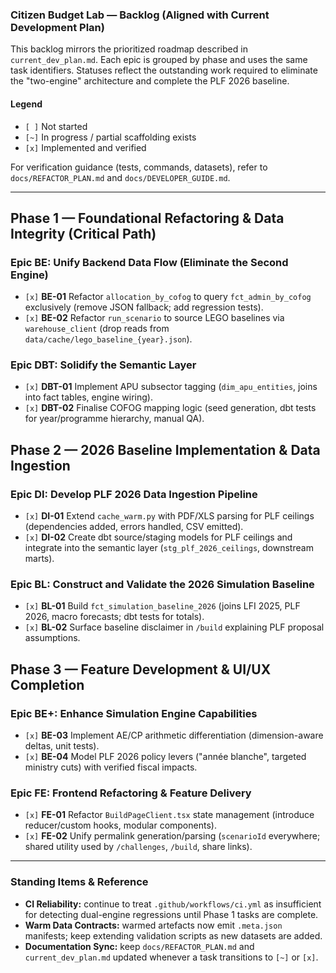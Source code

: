 ### Citizen Budget Lab — Backlog (Aligned with Current Development Plan)

This backlog mirrors the prioritized roadmap described in `current_dev_plan.md`. Each epic is grouped by phase and uses the same task identifiers. Statuses reflect the outstanding work required to eliminate the "two-engine" architecture and complete the PLF 2026 baseline.

#### Legend

- `[ ]` Not started
- `[~]` In progress / partial scaffolding exists
- `[x]` Implemented and verified

For verification guidance (tests, commands, datasets), refer to `docs/REFACTOR_PLAN.md` and `docs/DEVELOPER_GUIDE.md`.

---

## Phase 1 — Foundational Refactoring & Data Integrity (**Critical Path**)

### Epic BE: Unify Backend Data Flow (Eliminate the Second Engine)
- `[x]` **BE-01** Refactor `allocation_by_cofog` to query `fct_admin_by_cofog` exclusively (remove JSON fallback; add regression tests).
- `[x]` **BE-02** Refactor `run_scenario` to source LEGO baselines via `warehouse_client` (drop reads from `data/cache/lego_baseline_{year}.json`).

### Epic DBT: Solidify the Semantic Layer
- `[x]` **DBT-01** Implement APU subsector tagging (`dim_apu_entities`, joins into fact tables, engine wiring).
- `[x]` **DBT-02** Finalise COFOG mapping logic (seed generation, dbt tests for year/programme hierarchy, manual QA).

## Phase 2 — 2026 Baseline Implementation & Data Ingestion

### Epic DI: Develop PLF 2026 Data Ingestion Pipeline
- `[x]` **DI-01** Extend `cache_warm.py` with PDF/XLS parsing for PLF ceilings (dependencies added, errors handled, CSV emitted).
- `[x]` **DI-02** Create dbt source/staging models for PLF ceilings and integrate into the semantic layer (`stg_plf_2026_ceilings`, downstream marts).

### Epic BL: Construct and Validate the 2026 Simulation Baseline
- `[x]` **BL-01** Build `fct_simulation_baseline_2026` (joins LFI 2025, PLF 2026, macro forecasts; dbt tests for totals).
- `[x]` **BL-02** Surface baseline disclaimer in `/build` explaining PLF proposal assumptions.

## Phase 3 — Feature Development & UI/UX Completion

### Epic BE+: Enhance Simulation Engine Capabilities
- `[x]` **BE-03** Implement AE/CP arithmetic differentiation (dimension-aware deltas, unit tests).
- `[x]` **BE-04** Model PLF 2026 policy levers ("année blanche", targeted ministry cuts) with verified fiscal impacts.

### Epic FE: Frontend Refactoring & Feature Delivery
- `[x]` **FE-01** Refactor `BuildPageClient.tsx` state management (introduce reducer/custom hooks, modular components).
- `[x]` **FE-02** Unify permalink generation/parsing (`scenarioId` everywhere; shared utility used by `/challenges`, `/build`, share links).

---

### Standing Items & Reference

- **CI Reliability:** continue to treat `.github/workflows/ci.yml` as insufficient for detecting dual-engine regressions until Phase 1 tasks are complete.
- **Warm Data Contracts:** warmed artefacts now emit `.meta.json` manifests; keep extending validation scripts as new datasets are added.
- **Documentation Sync:** keep `docs/REFACTOR_PLAN.md` and `current_dev_plan.md` updated whenever a task transitions to `[~]` or `[x]`.
